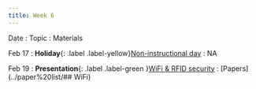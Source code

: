 ```yaml
---
title: Week 6
---
```


Date
: Topic
  : Materials

Feb 17
: **Holiday**{: .label .label-yellow}[Non-instructional day](#)
  : NA

Feb 19
: **Presentation**{: .label .label-green }[WiFi & RFID security](#)
  : [Papers](../paper%20list/## WiFi)


